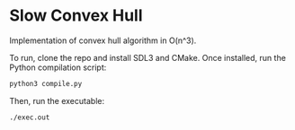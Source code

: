 # Slow Convex Hull

Implementation of convex hull algorithm in O(n^3).

To run, clone the repo and install SDL3 and CMake. Once installed, run the Python compilation script:
```bash
python3 compile.py
```

Then, run the executable:
```bash
./exec.out
```
